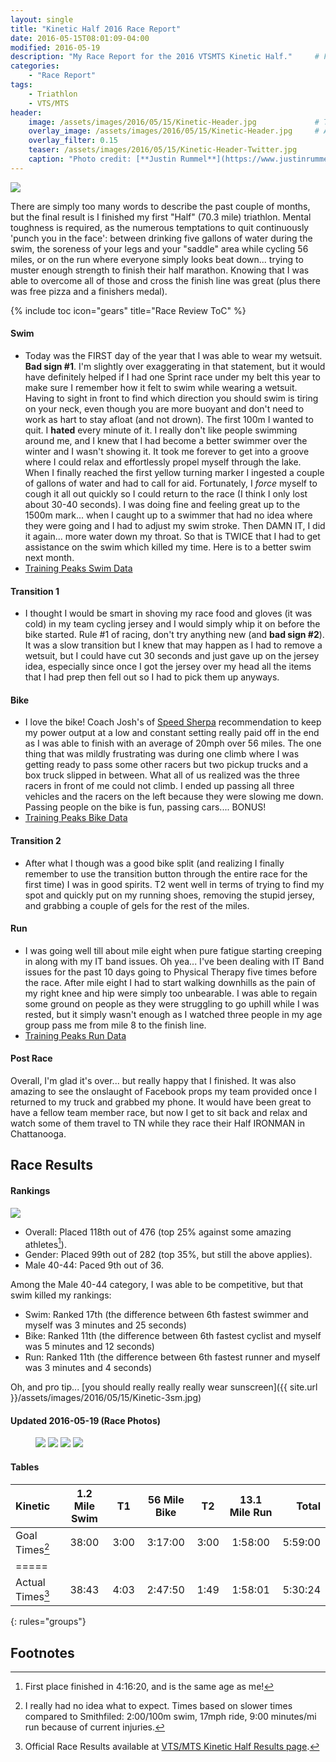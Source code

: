 ```yaml
---
layout: single
title: "Kinetic Half 2016 Race Report"
date: 2016-05-15T08:01:09-04:00
modified: 2016-05-19
description: "My Race Report for the 2016 VTSMTS Kinetic Half." 	# For Twitter, not the Title
categories:
    - "Race Report"
tags:
    - Triathlon
    - VTS/MTS
header:
    image: /assets/images/2016/05/15/Kinetic-Header.jpg				# Twitter (use 'teaser')
    overlay_image: /assets/images/2016/05/15/Kinetic-Header.jpg		# Article header at 2048x768
    overlay_filter: 0.15
    teaser: /assets/images/2016/05/15/Kinetic-Header-Twitter.jpg 		# Shrink image to 575 width
    caption: "Photo credit: [**Justin Rummel**](https://www.justinrummel.com)"
---
```


<p class="align-left"><a href="{{ site.url }}/assets/images/2016/05/15/Kinetic-1.jpg"><img src="{{ site.url }}/assets/images/2016/05/15/Kinetic-1sm.jpg" /></a></p>There are simply too many words to describe the past couple of months, but the final result is I finished my first "Half" (70.3 mile) triathlon.  Mental toughness is required, as the numerous temptations to quit continuously 'punch you in the face': between drinking five gallons of water during the swim, the soreness of your legs and your "saddle" area while cycling 56 miles, or on the run where everyone simply looks beat down... trying to muster enough strength to finish their half marathon.  Knowing that I was able to overcome all of those and cross the finish line was great (plus there was free pizza and a finishers medal).

{% include toc icon="gears" title="Race Review ToC" %}

#### Swim

- Today was the FIRST day of the year that I was able to wear my wetsuit.  **Bad sign #1**.  I'm slightly over exaggerating in that statement, but it would have definitely helped if I had one Sprint race under my belt this year to make sure I remember how it felt to swim while wearing a wetsuit.  Having to sight in front to find which direction you should swim is tiring on your neck, even though you are more buoyant and don't need to work as hart to stay afloat (and not drown).  The first 100m I wanted to quit.  I **hated** every minute of it.  I really don't like people swimming around me, and I knew that I had become a better swimmer over the winter and I wasn't showing it.  It took me forever to get into a groove where I could relax and effortlessly propel myself through the lake.  When I finally reached the first yellow turning marker I ingested a couple of gallons of water and had to call for aid.  Fortunately, I *force* myself to cough it all out quickly so I could return to the race (I think I only lost about 30-40 seconds).  I was doing fine and feeling great up to the 1500m mark... when I caught up to a swimmer that had no idea where they were going and I had to adjust my swim stroke. Then DAMN IT, I did it again... more water down my throat.  So that is TWICE that I had to get assistance on the swim which killed my time.  Here is to a better swim next month.
- [Training Peaks Swim Data](http://tpks.ws/tWHWC)

#### Transition 1

- I thought I would be smart in shoving my race food and gloves (it was cold) in my team cycling jersey and I would simply whip it on before the bike started.  Rule #1 of racing, don't try anything new (and **bad sign #2**).  It was a slow transition but I knew that may happen as I had to remove a wetsuit, but I could have cut 30 seconds and just gave up on the jersey idea, especially since once I got the jersey over my head all the items that I had prep then fell out so I had to pick them up anyways.

#### Bike

- I love the bike!  Coach Josh's of [Speed Sherpa](http://www.speedsherpa.com/) recommendation to keep my power output at a low and constant setting really paid off in the end as I was able to finish with an average of 20mph over 56 miles.  The one thing that was mildly frustrating was during one climb where I was getting ready to pass some other racers but two pickup trucks and a box truck slipped in between.  What all of us realized was the three racers in front of me could not climb.  I ended up passing all three vehicles and the racers on the left because they were slowing me down.  Passing people on the bike is fun, passing cars.... BONUS!
- [Training Peaks Bike Data](http://tpks.ws/buHTE)

#### Transition 2

- After what I though was a good bike split (and realizing I finally remember to use the transition button through the entire race for the first time) I was in good spirits.  T2 went well in terms of trying to find my spot and quickly put on my running shoes, removing the stupid jersey, and grabbing a couple of gels for the rest of the miles.

#### Run

- I was going well till about mile eight when pure fatigue starting creeping in along with my IT band issues.  Oh yea... I've been dealing with IT Band issues for the past 10 days going to Physical Therapy five times before the race.  After mile eight I had to start walking downhills as the pain of my right knee and hip were simply too unbearable.  I was able to regain some ground on people as they were struggling to go uphill while I was rested, but it simply wasn't enough as I watched three people in my age group pass me from mile 8 to the finish line.
- [Training Peaks Run Data](http://tpks.ws/m6jab)

#### Post Race

Overall, I'm glad it's over... but really happy that I finished.  It was also amazing to see the onslaught of Facebook props my team provided once I returned to my truck and grabbed my phone.  It would have been great to have a fellow team member race, but now I get to sit back and relax and watch some of them travel to TN while they race their Half IRONMAN in Chattanooga.

Race Results
---

#### Rankings

<p class="align-right"><a href="{{ site.url }}/assets/images/2016/05/15/Kinetic-2.jpg"><img src="{{ site.url }}/assets/images/2016/05/15/Kinetic-2sm.jpg" /></a></p>

- Overall: Placed 118th out of 476 (top 25% against some amazing athletes[^1]).
- Gender: Placed 99th out of 282 (top 35%, but still the above applies).
- Male 40-44: Paced 9th out of 36.

Among the Male 40-44 category, I was able to be competitive, but that swim killed my rankings:

- Swim: Ranked 17th (the difference between 6th fastest swimmer and myself was 3 minutes and 25 seconds)
- Bike: Ranked 11th (the difference between 6th fastest cyclist and myself was 5 minutes and 12 seconds)
- Run: Ranked 11th (the difference between 6th fastest runner and myself was 3 minutes and 4 seconds)

Oh, and pro tip... [you should really really really wear sunscreen]({{ site.url }}/assets/images/2016/05/15/Kinetic-3sm.jpg)



#### Updated 2016-05-19 (Race Photos)

<figure class="fourth">
<a href="{{ site.url }}/assets/images/2016/05/15/PRO-Kinetic-1.jpg"><img src="{{ site.url }}/assets/images/2016/05/15/PRO-Kinetic-sm-1.jpg" /></a>
<a href="{{ site.url }}/assets/images/2016/05/15/PRO-Kinetic-2.jpg"><img src="{{ site.url }}/assets/images/2016/05/15/PRO-Kinetic-sm-2.jpg" /></a>
<a href="{{ site.url }}/assets/images/2016/05/15/PRO-Kinetic-3.jpg"><img src="{{ site.url }}/assets/images/2016/05/15/PRO-Kinetic-sm-3.jpg" /></a>
<a href="{{ site.url }}/assets/images/2016/05/15/PRO-Kinetic-4.jpg"><img src="{{ site.url }}/assets/images/2016/05/15/PRO-Kinetic-sm-4.jpg" /></a>
</figure>


#### Tables

| Kinetic            | 1.2 Mile Swim | T1   | 56 Mile Bike  | T2   | 13.1 Mile Run   | Total   |
|:-------------------|:-------------:|:----:|:-------------:|:----:|:---------------:|--------:|
| Goal Times[^2]     | 38:00         | 3:00 | 3:17:00       | 3:00 | 1:58:00         | 5:59:00 |
|=====
| Actual Times[^3]   | 38:43         | 4:03 | 2:47:50       | 1:49 | 1:58:01         | 5:30:24 |
{: rules="groups"}


Footnotes
---

[^1]: First place finished in 4:16:20, and is the same age as me!
[^2]: I really had no idea what to expect.  Times based on slower times compared to Smithfiled: 2:00/100m swim, 17mph ride, 9:00 minutes/mi run because of current injuries.
[^3]: Official Race Results available at [VTS/MTS Kinetic Half Results page][kinetic_results].

[kinetic_results]: http://www.vtsmts.com/2016-results/kinetichalfoverall/
